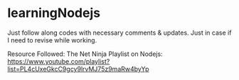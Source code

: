 # learningNodejs
Just follow along codes with necessary comments &amp; updates. Just in case if I need to revise while working.

Resource Followed:
The Net Ninja Playlist on Nodejs: https://www.youtube.com/playlist?list=PL4cUxeGkcC9gcy9lrvMJ75z9maRw4byYp
 
